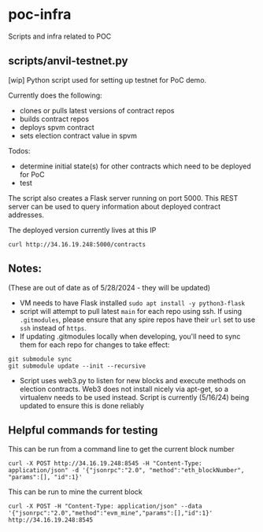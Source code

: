 # poc-infra
Scripts and infra related to POC

## scripts/anvil-testnet.py
[wip]
Python script used for setting up testnet for PoC demo.

Currently does the following:
- clones or pulls latest versions of contract repos
- builds contract repos
- deploys spvm contract
- sets election contract value in spvm

Todos:
- determine initial state(s) for other contracts which need to be deployed for PoC
- test


The script also creates a Flask server running on port 5000. This REST server can be used to query information about deployed contract addresses.

The deployed version currently lives at this IP
```
curl http://34.16.19.248:5000/contracts
```

## Notes:
(These are out of date as of 5/28/2024 - they will be updated)
- VM needs to have Flask installed `sudo apt install -y python3-flask`
- script will attempt to pull latest `main` for each repo using ssh. If using `.gitmodules`, please ensure that any spire repos have their `url` set to use `ssh` instead of `https`.
- If updating .gitmodules locally when developing, you'll need to sync them for each repo for  changes to take effect:
```
git submodule sync
git submodule update --init --recursive
```
- Script uses web3.py to listen for new blocks and execute methods on election contracts. Web3 does not install nicely via apt-get, so a virtualenv needs to be used instead. Script is currently (5/16/24) being updated to ensure this is done reliably

## Helpful commands for testing
This can be run from a command line to get the current block number
```
curl -X POST http://34.16.19.248:8545 -H "Content-Type: application/json" -d '{"jsonrpc":"2.0", "method":"eth_blockNumber", "params":[], "id":1}'
```

This can be run to mine the current block
```
curl -X POST -H "Content-Type: application/json" --data '{"jsonrpc":"2.0","method":"evm_mine","params":[],"id":1}' http://34.16.19.248:8545
```